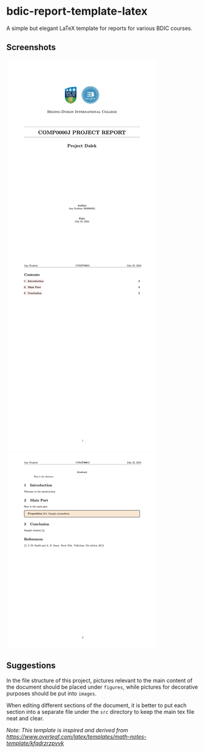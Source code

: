 # bdic-report-template-latex

A simple but elegant LaTeX template for reports for various BDIC courses.

## Screenshots

<img src="https://github.com/peylix/bdic-report-template-latex/blob/main/screenshots/screenshot-1.png" alt="Entity-Relationship Diagram" style="zoom:50%;" />
<img src="https://github.com/peylix/bdic-report-template-latex/blob/main/screenshots/screenshot-2.png" alt="Entity-Relationship Diagram" style="zoom:50%;" />
<img src="https://github.com/peylix/bdic-report-template-latex/blob/main/screenshots/screenshot-3.png" alt="Entity-Relationship Diagram" style="zoom:50%;" />

## Suggestions

In the file structure of this project, pictures relevant to the main content of the document should be placed under `figures`, while pictures for decorative purposes should be put into `images`.

When editing different sections of the document, it is better to put each section into a separate file under the `src` directory to keep the main tex file neat and clear.


*Note: This template is inspired and derived from https://www.overleaf.com/latex/templates/math-notes-template/kfqdrzrzpvvk*